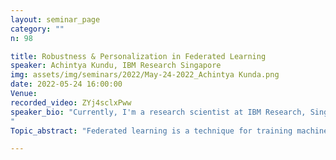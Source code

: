 ```yaml
---
layout: seminar_page
category: ""
n: 98

title: Robustness & Personalization in Federated Learning
speaker: Achintya Kundu, IBM Research Singapore
img: assets/img/seminars/2022/May-24-2022_Achintya Kunda.png
date: 2022-05-24 16:00:00 
Venue: 
recorded_video: ZYj4sclxPww
speaker_bio: "Currently, I'm a research scientist at IBM Research, Singapore. Recently, I finished my Ph.D. from the Department of Computer Science & Automation at IISc, Bangalore. I also got my M.E. degree (gold medalist) from the same institute. Broadly, my research focuses on optimization aspects of machine learning. My current research interest includes federated learning, neural architecture search, primal-dual splitting & momentum-based accelerated algorithms for optimization.
"
Topic_abstract: "Federated learning is a technique for training machine learning models across multiple edge devices (clients)without sharing private data. Federations tend to be diverse, leading to non-IID data across clients, and often include clients whose data can be considered outliers. Robust and personalized federated learning approaches aim to address this problem of data heterogeneity across clients. We present a class of methods for robust, personalized federated learning, called Fed+, that unifies many federated learning algorithms. We also provide convergence guarantees for Fed+ without making any statistical assumption on the degree of heterogeneity of local data across clients."

---
```


